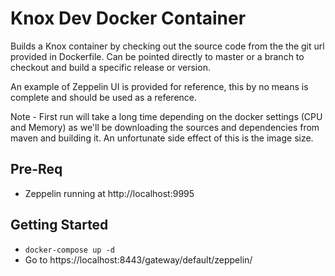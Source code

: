 # Knox Dev Docker Container

Builds a Knox container by checking out the source code from the the git url provided in Dockerfile. Can be pointed directly to master or a branch to checkout and build a specific release or version.

An example of Zeppelin UI is provided for reference, this by no means is complete and should be used as a reference.

Note - First run will take a long time depending on the docker settings (CPU and Memory) as we'll be downloading
the sources and dependencies from maven and building it. An unfortunate side effect of this is the image size.


## Pre-Req
* Zeppelin running at http://localhost:9995

## Getting Started
* `docker-compose up -d`
* Go to https://localhost:8443/gateway/default/zeppelin/
